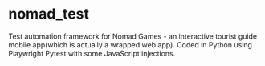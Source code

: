 # nomad_test
Test automation framework for Nomad Games - an interactive tourist guide mobile app(which is actually a wrapped web app). 
Coded in Python using Playwright Pytest with some JavaScript injections.

